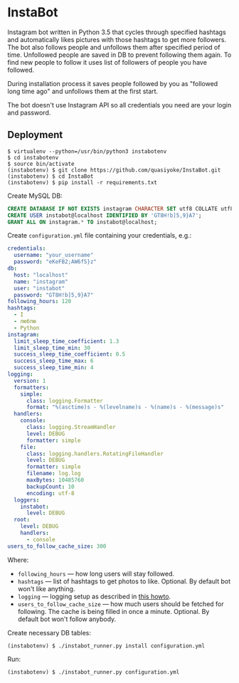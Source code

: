# InstaBot

Instagram bot written in Python 3.5 that cycles through specified hashtags and automatically likes pictures with those hashtags to get more followers. The bot also follows people and unfollows them after specified period of time. Unfollowed people are saved in DB to prevent following them again. To find new people to follow it uses list of followers of people you have followed.

During installation process it saves people followed by you as "followed long time ago" and unfollows them at the first start.

The bot doesn't use Instagram API so all credentials you need are your login and password.

## Deployment

    $ virtualenv --python=/usr/bin/python3 instabotenv
    $ cd instabotenv
    $ source bin/activate
    (instabotenv) $ git clone https://github.com/quasiyoke/InstaBot.git
    (instabotenv) $ cd InstaBot
    (instabotenv) $ pip install -r requirements.txt

Create MySQL DB:

```sql
CREATE DATABASE IF NOT EXISTS instagram CHARACTER SET utf8 COLLATE utf8_general_ci;
CREATE USER instabot@localhost IDENTIFIED BY 'GT8H!b]5,9}A7';
GRANT ALL ON instagram.* TO instabot@localhost;
```

Create `configuration.yml` file containing your credentials, e.g.:

```yaml
credentials:
  username: "your_username"
  password: "eKeFB2;AW6fS}z"
db:
  host: "localhost"
  name: "instagram"
  user: "instabot"
  password: "GT8H!b]5,9}A7"
following_hours: 120
hashtags:
  - I
  - люблю
  - Python
instagram:
  limit_sleep_time_coefficient: 1.3
  limit_sleep_time_min: 30
  success_sleep_time_coefficient: 0.5
  success_sleep_time_max: 6
  success_sleep_time_min: 4
logging:
  version: 1
  formatters:
    simple:
      class: logging.Formatter
      format: "%(asctime)s - %(levelname)s - %(name)s - %(message)s"
  handlers:
    console:
      class: logging.StreamHandler
      level: DEBUG
      formatter: simple
    file:
      class: logging.handlers.RotatingFileHandler
      level: DEBUG
      formatter: simple
      filename: log.log
      maxBytes: 10485760
      backupCount: 10
      encoding: utf-8
  loggers:
    instabot:
      level: DEBUG
  root:
    level: DEBUG
    handlers:
      - console
users_to_follow_cache_size: 300
```

Where:

* `following_hours` — how long users will stay followed.
* `hashtags` — list of hashtags to get photos to like. Optional. By default bot won't like anything.
* `logging` — logging setup as described in [this howto](https://docs.python.org/3/howto/logging.html).
* `users_to_follow_cache_size` — how much users should be fetched for following. The cache is being filled in once a minute. Optional. By default bot won't follow anybody.

Create necessary DB tables:

    (instabotenv) $ ./instabot_runner.py install configuration.yml

Run:

    (instabotenv) $ ./instabot_runner.py configuration.yml
